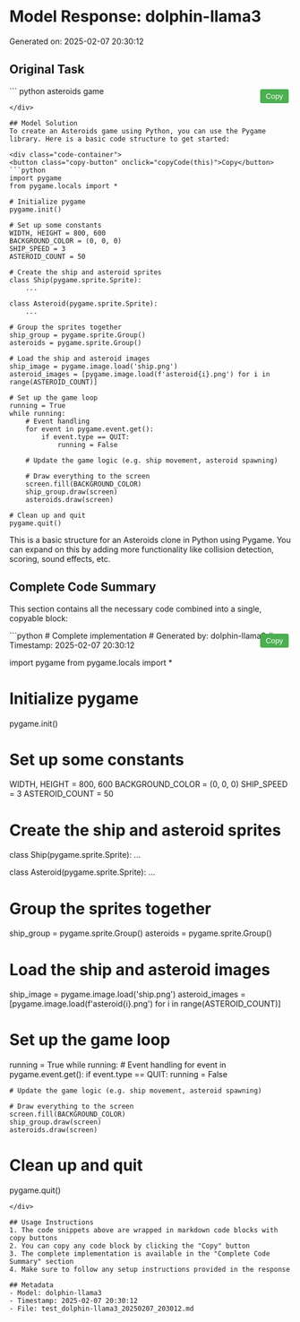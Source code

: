 # Model Response: dolphin-llama3
Generated on: 2025-02-07 20:30:12


<style>
.copy-button {
    position: absolute;
    top: 5px;
    right: 5px;
    padding: 5px 10px;
    background-color: #4CAF50;
    color: white;
    border: none;
    border-radius: 3px;
    cursor: pointer;
    z-index: 1;
}
.code-container {
    position: relative;
    margin: 10px 0;
}
.copy-button:hover {
    background-color: #45a049;
}
.copy-button:active {
    background-color: #3d8b40;
}
</style>

<script>
function copyCode(buttonElement) {
    const codeBlock = buttonElement.parentElement.querySelector('code');
    const range = document.createRange();
    range.selectNode(codeBlock);
    window.getSelection().removeAllRanges();
    window.getSelection().addRange(range);
    try {
        document.execCommand('copy');
        buttonElement.textContent = 'Copied!';
        setTimeout(() => {
            buttonElement.textContent = 'Copy';
        }, 2000);
    } catch(e) {
        console.error('Failed to copy text:', e);
        buttonElement.textContent = 'Failed to copy';
    }
    window.getSelection().removeAllRanges();
}
</script>


## Original Task
<div class="code-container">
<button class="copy-button" onclick="copyCode(this)">Copy</button>
```
python asteroids game

```
</div>

## Model Solution
To create an Asteroids game using Python, you can use the Pygame library. Here is a basic code structure to get started:

<div class="code-container">
<button class="copy-button" onclick="copyCode(this)">Copy</button>
```python
import pygame
from pygame.locals import *

# Initialize pygame
pygame.init()

# Set up some constants
WIDTH, HEIGHT = 800, 600
BACKGROUND_COLOR = (0, 0, 0)
SHIP_SPEED = 3
ASTEROID_COUNT = 50

# Create the ship and asteroid sprites
class Ship(pygame.sprite.Sprite):
    ...

class Asteroid(pygame.sprite.Sprite):
    ...

# Group the sprites together
ship_group = pygame.sprite.Group()
asteroids = pygame.sprite.Group()

# Load the ship and asteroid images
ship_image = pygame.image.load('ship.png')
asteroid_images = [pygame.image.load(f'asteroid{i}.png') for i in range(ASTEROID_COUNT)]

# Set up the game loop
running = True
while running:
    # Event handling
    for event in pygame.event.get():
        if event.type == QUIT:
            running = False

    # Update the game logic (e.g. ship movement, asteroid spawning)

    # Draw everything to the screen
    screen.fill(BACKGROUND_COLOR)
    ship_group.draw(screen)
    asteroids.draw(screen)

# Clean up and quit
pygame.quit()
```
</div>
This is a basic structure for an Asteroids clone in Python using Pygame. You can expand on this by adding more functionality like collision detection, scoring, sound effects, etc.

## Complete Code Summary
This section contains all the necessary code combined into a single, copyable block:

<div class="code-container">
<button class="copy-button" onclick="copyCode(this)">Copy</button>
```python
# Complete implementation
# Generated by: dolphin-llama3
# Timestamp: 2025-02-07 20:30:12

import pygame
from pygame.locals import *

# Initialize pygame
pygame.init()

# Set up some constants
WIDTH, HEIGHT = 800, 600
BACKGROUND_COLOR = (0, 0, 0)
SHIP_SPEED = 3
ASTEROID_COUNT = 50

# Create the ship and asteroid sprites
class Ship(pygame.sprite.Sprite):
    ...

class Asteroid(pygame.sprite.Sprite):
    ...

# Group the sprites together
ship_group = pygame.sprite.Group()
asteroids = pygame.sprite.Group()

# Load the ship and asteroid images
ship_image = pygame.image.load('ship.png')
asteroid_images = [pygame.image.load(f'asteroid{i}.png') for i in range(ASTEROID_COUNT)]

# Set up the game loop
running = True
while running:
    # Event handling
    for event in pygame.event.get():
        if event.type == QUIT:
            running = False

    # Update the game logic (e.g. ship movement, asteroid spawning)

    # Draw everything to the screen
    screen.fill(BACKGROUND_COLOR)
    ship_group.draw(screen)
    asteroids.draw(screen)

# Clean up and quit
pygame.quit()

```
</div>

## Usage Instructions
1. The code snippets above are wrapped in markdown code blocks with copy buttons
2. You can copy any code block by clicking the "Copy" button
3. The complete implementation is available in the "Complete Code Summary" section
4. Make sure to follow any setup instructions provided in the response

## Metadata
- Model: dolphin-llama3
- Timestamp: 2025-02-07 20:30:12
- File: test_dolphin-llama3_20250207_203012.md
